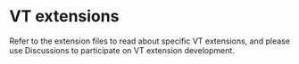 # VT extensions

Refer to the extension files to read about specific VT extensions, and
please use Discussions to participate on VT extension development.
